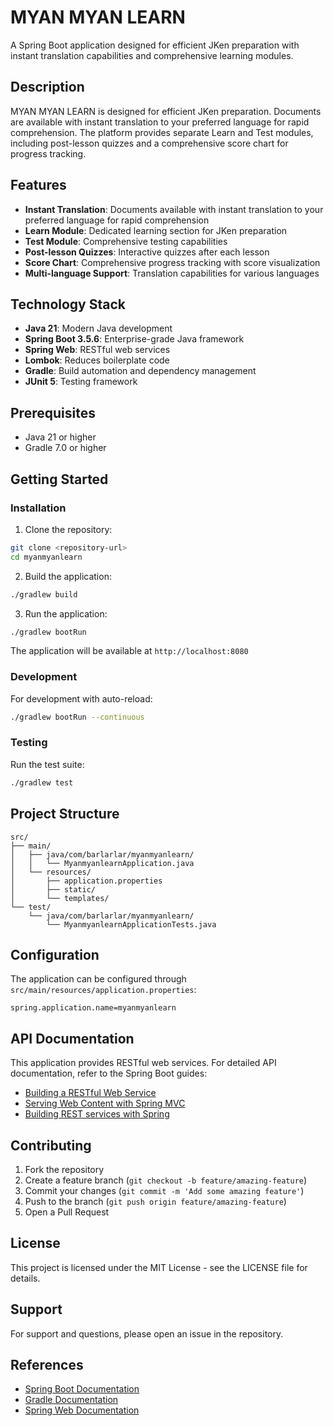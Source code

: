 # MYAN MYAN LEARN

A Spring Boot application designed for efficient JKen preparation with instant translation capabilities and comprehensive learning modules.

## Description

MYAN MYAN LEARN is designed for efficient JKen preparation. Documents are available with instant translation to your preferred language for rapid comprehension. The platform provides separate Learn and Test modules, including post-lesson quizzes and a comprehensive score chart for progress tracking.

## Features

- **Instant Translation**: Documents available with instant translation to your preferred language for rapid comprehension
- **Learn Module**: Dedicated learning section for JKen preparation
- **Test Module**: Comprehensive testing capabilities
- **Post-lesson Quizzes**: Interactive quizzes after each lesson
- **Score Chart**: Comprehensive progress tracking with score visualization
- **Multi-language Support**: Translation capabilities for various languages

## Technology Stack

- **Java 21**: Modern Java development
- **Spring Boot 3.5.6**: Enterprise-grade Java framework
- **Spring Web**: RESTful web services
- **Lombok**: Reduces boilerplate code
- **Gradle**: Build automation and dependency management
- **JUnit 5**: Testing framework

## Prerequisites

- Java 21 or higher
- Gradle 7.0 or higher

## Getting Started

### Installation

1. Clone the repository:

```bash
git clone <repository-url>
cd myanmyanlearn
```

2. Build the application:

```bash
./gradlew build
```

3. Run the application:

```bash
./gradlew bootRun
```

The application will be available at `http://localhost:8080`

### Development

For development with auto-reload:

```bash
./gradlew bootRun --continuous
```

### Testing

Run the test suite:

```bash
./gradlew test
```

## Project Structure

```
src/
├── main/
│   ├── java/com/barlarlar/myanmyanlearn/
│   │   └── MyanmyanlearnApplication.java
│   └── resources/
│       ├── application.properties
│       ├── static/
│       └── templates/
└── test/
    └── java/com/barlarlar/myanmyanlearn/
        └── MyanmyanlearnApplicationTests.java
```

## Configuration

The application can be configured through `src/main/resources/application.properties`:

```properties
spring.application.name=myanmyanlearn
```

## API Documentation

This application provides RESTful web services. For detailed API documentation, refer to the Spring Boot guides:

- [Building a RESTful Web Service](https://spring.io/guides/gs/rest-service/)
- [Serving Web Content with Spring MVC](https://spring.io/guides/gs/serving-web-content/)
- [Building REST services with Spring](https://spring.io/guides/tutorials/rest/)

## Contributing

1. Fork the repository
2. Create a feature branch (`git checkout -b feature/amazing-feature`)
3. Commit your changes (`git commit -m 'Add some amazing feature'`)
4. Push to the branch (`git push origin feature/amazing-feature`)
5. Open a Pull Request

## License

This project is licensed under the MIT License - see the LICENSE file for details.

## Support

For support and questions, please open an issue in the repository.

## References

- [Spring Boot Documentation](https://docs.spring.io/spring-boot/3.5.6/reference/htmlsingle/)
- [Gradle Documentation](https://docs.gradle.org)
- [Spring Web Documentation](https://docs.spring.io/spring-boot/3.5.6/reference/web/servlet.html)
